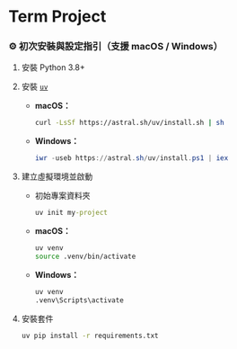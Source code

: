 # Term Project
### ⚙️ 初次安裝與設定指引（支援 macOS / Windows）

1. 安裝 Python 3.8+
2. 安裝 [`uv`](https://github.com/astral-sh/uv)
   - **macOS：**
     ```bash
     curl -LsSf https://astral.sh/uv/install.sh | sh
     ```
   - **Windows：**
     ```powershell
     iwr -useb https://astral.sh/uv/install.ps1 | iex
     ```

3. 建立虛擬環境並啟動
   - 初始專案資料夾
     ```cmd
     uv init my-project
     ```
   - **macOS：**
     ```bash
     uv venv
     source .venv/bin/activate
     ```
   - **Windows：**
     ```cmd
     uv venv
     .venv\Scripts\activate
     ```

4. 安裝套件
   ```bash
   uv pip install -r requirements.txt
